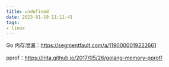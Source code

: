 ```yaml
---
title: undefined
date: 2023-01-19 11:11:41
tags:
- linux
---
```


Go 内存泄漏：https://segmentfault.com/a/1190000019222661

pprof：https://lrita.github.io/2017/05/26/golang-memory-pprof/